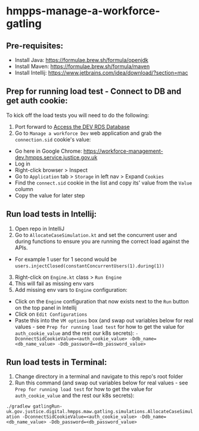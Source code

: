 # hmpps-manage-a-workforce-gatling

## Pre-requisites:
* Install Java: https://formulae.brew.sh/formula/openjdk
* Install Maven: https://formulae.brew.sh/formula/maven
* Install Intellij: https://www.jetbrains.com/idea/download/?section=mac

## Prep for running load test - Connect to DB and get auth cookie:
To kick off the load tests you will need to do the following:

1. Port forward to [Access the DEV RDS Database](https://user-guide.cloud-platform.service.justice.gov.uk/documentation/other-topics/rds-external-access.html#accessing-your-rds-database)
2. Go to `Manage a workforce Dev` web application and grab the `connection.sid` cookie's value: 
  * Go here in Google Chrome: https://workforce-management-dev.hmpps.service.justice.gov.uk
  * Log in
  * Right-click browser > Inspect
  * Go to `Application` tab > `Storage` in left nav > Expand `Cookies`
  * Find the `connect.sid` cookie in the list and copy its' value from the `Value` column
  * Copy the value for later step


## Run load tests in Intellij:
1. Open repo in IntelliJ
2. Go to `AllocateCaseSimulation.kt` and set the concurrent user and during functions to ensure you are running the correct load against the APIs.
  * For example 1 user for 1 second would be ```users.injectClosed(constantConcurrentUsers(1).during(1))```
3. Right-click on `Engine.kt` class > `Run Engine`
4. This will fail as missing env vars
5. Add missing env vars to `Engine` configuration:
  * Click on the `Engine` configuration that now exists next to the `Run` button on the top panel in Intellij
  * Click on `Edit Configurations`
  * Paste this into the `VM options` box (and swap out variables below for real values - see `Prep for running load test` for how to get the value for `auth_cookie_value` and the rest our k8s secrets):
```-DconnectSidCookieValue=<auth_cookie_value> -Ddb_name=<db_name_value> -Ddb_password=<db_password_value>```



## Run load tests in Terminal:
1. Change directory in a terminal and navigate to this repo's root folder
2. Run this command (and swap out variables below for real values - see `Prep for running load test` for how to get the value for `auth_cookie_value` and the rest our k8s secrets):

```./gradlew gatlingRun-uk.gov.justice.digital.hmpps.maw.gatling.simulations.AllocateCaseSimulation -DconnectSidCookieValue=<auth_cookie_value> -Ddb_name=<db_name_value> -Ddb_password=<db_password_value>```
